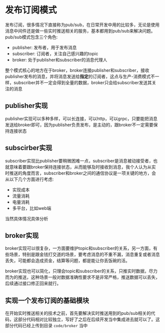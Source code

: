 # 发布订阅模式
发布订阅，很多情况下直接称为pub/sub，在日常开发中用的比较多，无论是使用消息中间件还是做一些实时推送相关的服务，基本都用到pub/sub来解决问题。pub/sub模式包含三个角色:

- publisher: 发布者，用于发布消息
- subscriber: 订阅者，关注自己感兴趣的topic
- broker: 处于publisher和subscriber的消息代理人

整个模式核心的地方在于broker，broker连接publisher和subscriber，接收publisher发布的消息，并将消息发送给**指定**的订阅者，这点与生产-消费模式不一样，subscriber并不一定会得到全量的数据，broker只会给subscriber发送其关注的消息

## publisher实现
publisher实现可以多种多样，可以长连接，可以http，可以grpc，只要能把消息发送给broker即可，因为publisher负责发布，是主动的，跟broker不一定需要保持连接状态

## subscirber实现
subscriber实现比publisher要稍微困难一点，subscriber是消息被动接受者，也就意味着要跟broker保持连接状态，从而能够及时接收到消息，我个人认为从实时推送的角度而言，subscriber和broker之间的通信协议是一项关键的地方，会从以下几个方面进行考虑:

- 实现成本
- 流量消耗
- 电量消耗
- 多平台，比如web端

当然具体情况具体分析

## broker实现
broker实现可以很复杂，一方面要维护topic和subscriber的关系，另一方面，有些场景，特别是跟金钱打交道的场景，要考虑消息的不重不漏，消息重复或者消息丢失，可能都会造成资金，结算等问题，都是能让你丢饭碗的活。

broker实现也可以简化，只理会topic和subscriber的关系，只推实时数据，尽力而为的推送，这种场景一般对数据准确性要求不是非常严格，推送数据可以丢失，后续通过接口修正回来就行。

## 实现一个发布订阅的基础模块
在开始实时推送相关的技术之前，首先要解决实时推送用到的pub/sub相关的代码，这部分代码相对比较独立，写好了之后在后续开发当中集成进去就可以了。这部分代码已经上传到目录 `code/broker` 当中
